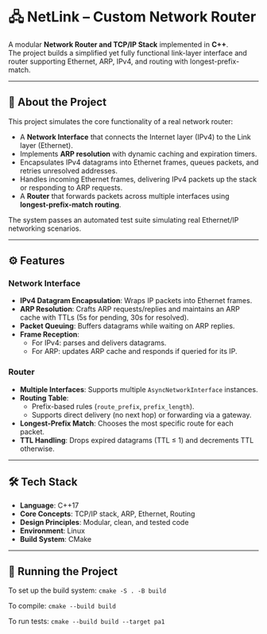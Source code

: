 # 🖧 NetLink – Custom Network Router

A modular **Network Router and TCP/IP Stack** implemented in **C++**.  
The project builds a simplified yet fully functional link-layer interface and router supporting Ethernet, ARP, IPv4, and routing with longest-prefix-match.

---

## 📖 About the Project

This project simulates the core functionality of a real network router:

- A **Network Interface** that connects the Internet layer (IPv4) to the Link layer (Ethernet).
- Implements **ARP resolution** with dynamic caching and expiration timers.
- Encapsulates IPv4 datagrams into Ethernet frames, queues packets, and retries unresolved addresses.
- Handles incoming Ethernet frames, delivering IPv4 packets up the stack or responding to ARP requests.
- A **Router** that forwards packets across multiple interfaces using **longest-prefix-match routing**.

The system passes an automated test suite simulating real Ethernet/IP networking scenarios.

---

## ⚙️ Features

### Network Interface
- **IPv4 Datagram Encapsulation**: Wraps IP packets into Ethernet frames.
- **ARP Resolution**: Crafts ARP requests/replies and maintains an ARP cache with TTLs (5s for pending, 30s for resolved).
- **Packet Queuing**: Buffers datagrams while waiting on ARP replies.
- **Frame Reception**:
  - For IPv4: parses and delivers datagrams.
  - For ARP: updates ARP cache and responds if queried for its IP.

### Router
- **Multiple Interfaces**: Supports multiple `AsyncNetworkInterface` instances.
- **Routing Table**:
  - Prefix-based rules (`route_prefix`, `prefix_length`).
  - Supports direct delivery (no next hop) or forwarding via a gateway.
- **Longest-Prefix Match**: Chooses the most specific route for each packet.
- **TTL Handling**: Drops expired datagrams (TTL ≤ 1) and decrements TTL otherwise.

---

## 🛠️ Tech Stack

- **Language**: C++17
- **Core Concepts**: TCP/IP stack, ARP, Ethernet, Routing
- **Design Principles**: Modular, clean, and tested code
- **Environment**: Linux
- **Build System**: CMake

---

## 📂 Running the Project

To set up the build system: `cmake -S . -B build`

To compile: `cmake --build build`

To run tests: `cmake --build build --target pa1`

